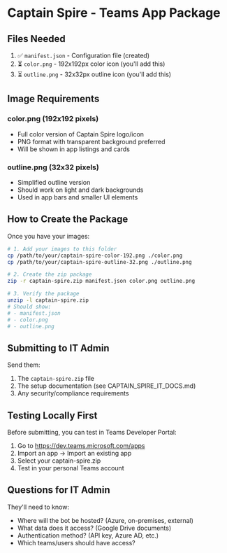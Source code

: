 # Captain Spire - Teams App Package

## Files Needed
1. ✅ `manifest.json` - Configuration file (created)
2. ⏳ `color.png` - 192x192px color icon (you'll add this)
3. ⏳ `outline.png` - 32x32px outline icon (you'll add this)

## Image Requirements

### color.png (192x192 pixels)
- Full color version of Captain Spire logo/icon
- PNG format with transparent background preferred
- Will be shown in app listings and cards

### outline.png (32x32 pixels)
- Simplified outline version
- Should work on light and dark backgrounds
- Used in app bars and smaller UI elements

## How to Create the Package

Once you have your images:

```bash
# 1. Add your images to this folder
cp /path/to/your/captain-spire-color-192.png ./color.png
cp /path/to/your/captain-spire-outline-32.png ./outline.png

# 2. Create the zip package
zip -r captain-spire.zip manifest.json color.png outline.png

# 3. Verify the package
unzip -l captain-spire.zip
# Should show:
# - manifest.json
# - color.png
# - outline.png
```

## Submitting to IT Admin

Send them:
1. The `captain-spire.zip` file
2. The setup documentation (see CAPTAIN_SPIRE_IT_DOCS.md)
3. Any security/compliance requirements

## Testing Locally First

Before submitting, you can test in Teams Developer Portal:
1. Go to https://dev.teams.microsoft.com/apps
2. Import an app → Import an existing app
3. Select your captain-spire.zip
4. Test in your personal Teams account

## Questions for IT Admin

They'll need to know:
- Where will the bot be hosted? (Azure, on-premises, external)
- What data does it access? (Google Drive documents)
- Authentication method? (API key, Azure AD, etc.)
- Which teams/users should have access?